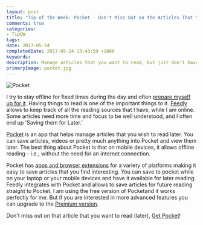 ```yaml
---
layout: post
title: "Tip of the Week: Pocket - Don't Miss Out on the Articles That You Want to Read Later"
comments: true
categories: 
- TipOW
tags: 
date: 2017-05-24
completedDate: 2017-05-24 13:43:59 +1000
keywords: 
description: Manage articles that you want to read, but just don't have the time for it right now!
primaryImage: pocket.jpg
---
```


<img src="/images/pocket.jpg" alt="Pocket" class="center" />

I try to stay offline for fixed times during the day and often [prepare myself up for it](http://www.rahulpnath.com/blog/staying-productive-offline/). Having things to read is one of the important things to it. [Feedly](http://www.rahulpnath.com/blog/feedly-one-stop-reading-place/) allows to keep track of all the reading sources that I have, while I am online. Some articles need more time and focus to be well understood, and I often end up 'Saving them for Later.'

[Pocket](https://getpocket.com) is an app that helps manage articles that you wish to read later. You can save articles, videos or pretty much anything into Pocket and view them later. The best thing about Pocket is that on mobile devices, it allows offline reading - i.e., without the need for an internet connection.

Pocket has [apps and browser extensions](https://getpocket.com/add/?ep=1) for a variety of platforms making it easy to save articles that you find interesting. You can save to pocket while on your laptop or your mobile devices and have it available for later reading. Feedly integrates with Pocket and allows to save articles for future reading straight to Pocket. I am using the free version of Pocketand it works perfectly for me. But if you are interested in more advanced features you can upgrade to the [Premium version](https://getpocket.com/premium?ep=1).

Don't miss out on that article that you want to read (later), [Get Pocket](https://getpocket.com)!
